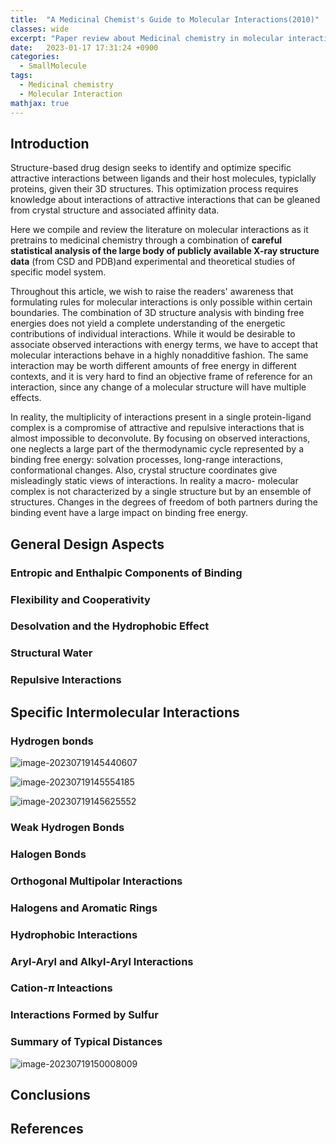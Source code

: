 ```yaml
---
title:  "A Medicinal Chemist's Guide to Molecular Interactions(2010)"
classes: wide
excerpt: "Paper review about Medicinal chemistry in molecular interaction"
date:   2023-01-17 17:31:24 +0900
categories: 
  - SmallMolecule
tags:
  - Medicinal chemistry
  - Molecular Interaction
mathjax: true
---
```


## Introduction

Structure-based drug design seeks to identify and optimize specific attractive interactions between ligands and their host molecules, typiclally proteins, given their 3D structures. This optimization process requires knowledge about interactions of attractive interactions that can be gleaned from crystal structure and associated affinity data. 

Here we compile and review the literature on molecular interactions as it pretrains to medicinal chemistry through a combination of **careful statistical analysis of the large body of publicly available X-ray structure data** (from CSD and PDB)and experimental and theoretical studies of specific model system. 

Throughout this article, we wish to raise the readers' awareness that formulating rules for molecular interactions is only possible within certain boundaries. The combination of 3D structure analysis with binding free energies does not yield a complete understanding of the energetic contributions of individual interactions. While it would be desirable to associate observed interactions with energy terms, we have to accept that molecular interactions behave in a highly nonadditive fashion. The same interaction may be worth different amounts of free energy in different contexts, and it is very hard to find an objective frame of reference for an interaction, since any change of a molecular structure will have multiple effects. 

In reality, the multiplicity of interactions present in a single protein-ligand complex is a compromise of attractive and repulsive interactions that is almost impossible to deconvolute. By focusing on observed interactions, one neglects a large part of the thermodynamic cycle represented by a binding free energy: solvation processes, long-range interactions, conformational changes. Also, crystal structure coordinates give  misleadingly static views of interactions. In reality a macro-  molecular complex is not characterized by a single structure  but by an ensemble of structures. Changes in the degrees of  freedom of both partners during the binding event have a large  impact on binding free energy.

## General Design Aspects

### Entropic and Enthalpic Components of Binding

### Flexibility and Cooperativity

### Desolvation and the Hydrophobic Effect

### Structural Water

### Repulsive Interactions

## Specific Intermolecular Interactions

### Hydrogen bonds

![image-20230719145440607](../../../%EB%AC%B8%EC%84%9C%20-%20%EA%B9%80%EC%A0%95%ED%98%84%EC%9D%98%20MacBook%C2%A0Air/jasonkim8652.github.io/assets/images/image-20230719145440607-9746093-9746096-9746097.png)

![image-20230719145554185](../../../%EB%AC%B8%EC%84%9C%20-%20%EA%B9%80%EC%A0%95%ED%98%84%EC%9D%98%20MacBook%C2%A0Air/jasonkim8652.github.io/assets/images/image-20230719145554185-9746155.png)

![image-20230719145625552](../../../%EB%AC%B8%EC%84%9C%20-%20%EA%B9%80%EC%A0%95%ED%98%84%EC%9D%98%20MacBook%C2%A0Air/jasonkim8652.github.io/assets/images/image-20230719145625552.png)

### Weak Hydrogen Bonds

### Halogen Bonds

### Orthogonal Multipolar Interactions

### Halogens and Aromatic Rings

### Hydrophobic Interactions

### Aryl-Aryl and Alkyl-Aryl Interactions

### Cation-$\pi$ Inteactions

### Interactions Formed by Sulfur

### Summary of Typical Distances

![image-20230719150008009](../../../%EB%AC%B8%EC%84%9C%20-%20%EA%B9%80%EC%A0%95%ED%98%84%EC%9D%98%20MacBook%C2%A0Air/jasonkim8652.github.io/assets/images/image-20230719150008009-9746412.png)

## Conclusions

## References



